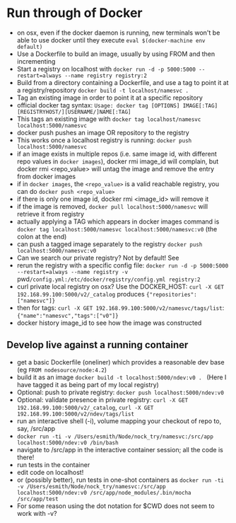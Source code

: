 # Run through of Docker

- on osx, even if the docker daemon is running, new terminals won't be able to use docker until they execute `eval $(docker-machine env default)`
- Use a Dockerfile to build an image, usually by using FROM and then incrementing
- Start a registry on localhost with `docker run -d -p 5000:5000 --restart=always --name registry registry:2`
- Build from a directory containing a Dockerfile, and use a tag to point it at a registry/repository `docker build -t localhost/namesvc .`
- Tag an existing image in order to point it at a specific repository
- official docker tag syntax: ```Usage: docker tag [OPTIONS] IMAGE[:TAG] [REGISTRYHOST/][USERNAME/]NAME[:TAG]```
- This tags an existing image with `docker tag localhost/namesvc localhost:5000/namesvc`
- docker push pushes an image OR repository to the registry
- This works once a localhost registry is running: `docker push localhost:5000/namesvc`
- if an image exists in multiple repos (i.e. same image id, with different repo values in `docker images`), docker rmi image_id will complain, but docker rmi <repo_value> will untag the image and remove the entry from docker images
- if in `docker images`, the `<repo_value>` is a valid reachable registry, you can do `docker push <repo_value>`
- if there is only one image id, docker rmi <image_id> will remove it
- if the image is removed, `docker pull localhost:5000/namesvc` will retrieve it from registry
- actually applying a TAG which appears in docker images command is `docker tag localhost:5000/namesvc localhost:5000/namesvc:v0` (the colon at the end)
- can push a tagged image separately to the registry `docker push localhost:5000/namesvc:v0`
- Can we search our private registry?  Not by default!  See
- rerun the registry with a specific config file: `docker run -d -p 5000:5000 --restart=always --name registry -v `pwd`/config.yml:/etc/docker/registry/config.yml registry:2`
- curl private local registry on osx?  Use the DOCKER_HOST: `curl -X GET 192.168.99.100:5000/v2/_catalog` produces `{"repositories":["namesvc"]}`
- then for tags: `curl -X GET 192.168.99.100:5000/v2/namesvc/tags/list`: `{"name":"namesvc","tags":["v0"]}`
- docker history image_id to see how the image was constructed


## Develop live against a running container

- get a basic Dockerfile (oneliner) which provides a reasonable dev base (eg `FROM nodesource/node:4.2`)
- build it as an image `docker build -t localhost:5000/ndev:v0 . ` (Here I have tagged it as being part of my local registry)
- Optional: push to private registry: `docker push localhost:5000/ndev:v0`
- Optional: validate presence in private registry: `curl -X GET 192.168.99.100:5000/v2/_catalog`, `curl -X GET 192.168.99.100:5000/v2/ndev/tags/list`
- run an interactive shell (-i), volume mapping your checkout of repo to, say, /src/app
- `docker run -ti -v /Users/esmith/Node/nock_try/namesvc:/src/app localhost:5000/ndev:v0 /bin/bash`
- navigate to /src/app in the interactive container session; all the code is there!
- run tests in the container
- edit code on localhost!
- or (possibly better), run tests in one-shot containers as `docker run -ti -v /Users/esmith/Node/nock_try/namesvc:/src/app localhost:5000/ndev:v0 /src/app/node_modules/.bin/mocha /src/app/test`
- For some reason using the dot notation for $CWD does not seem to work with -v?
